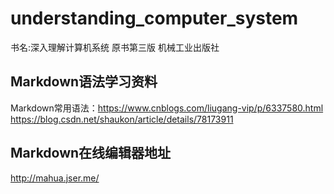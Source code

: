 # understanding_computer_system
书名:深入理解计算机系统  原书第三版 机械工业出版社

## Markdown语法学习资料
Markdown常用语法：https://www.cnblogs.com/liugang-vip/p/6337580.html
https://blog.csdn.net/shaukon/article/details/78173911

## Markdown在线编辑器地址  
http://mahua.jser.me/

